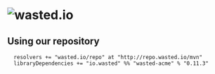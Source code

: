 ![wasted.io](http://wasted.io/images/soon/wasted.png)
=======

## Using our repository

```
  resolvers += "wasted.io/repo" at "http://repo.wasted.io/mvn"
  libraryDependencies += "io.wasted" %% "wasted-acme" % "0.11.3"
```

